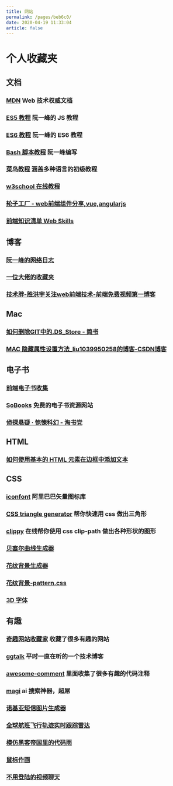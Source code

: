 ```yaml
---
title: 网站
permalink: /pages/beb6c0/
date: 2020-04-19 11:33:04
article: false
---
```


# 个人收藏夹


<!-- more -->

## 文档

### [MDN](https://developer.mozilla.org/zh-CN/docs/Web) Web 技术权威文档
### [ES5 教程](https://wangdoc.com/javascript/) 阮一峰的 JS 教程
### [ES6 教程](http://es6.ruanyifeng.com/) 阮一峰的 ES6 教程
### [Bash 脚本教程](https://wangdoc.com/bash/) 阮一峰编写
### [菜鸟教程](https://www.runoob.com/) 涵盖多种语言的初级教程
### [w3school 在线教程](https://www.w3school.com.cn/)
### [轮子工厂 - web前端组件分享,vue,angularjs](http://www.wheelsfactory.cn/#/home?filter=vue)
### [前端知识清单 Web Skills](https://andreasbm.github.io/web-skills/)

## 博客

### [阮一峰的网络日志](http://www.ruanyifeng.com/blog/)
### [一位大佬的收藏夹](https://panjiachen.github.io/awesome-bookmarks/)
### [技术胖-胜洪宇关注web前端技术-前端免费视频第一博客](http://jspang.com/)

## Mac

### [如何删除GIT中的.DS_Store - 简书](https://www.jianshu.com/p/fdaa8be7f6c3)
### [MAC 隐藏属性设置方法_liu1039950258的博客-CSDN博客](https://blog.csdn.net/liu1039950258/article/details/45696775)

## 电子书

### [前端电子书收集](http://www.yuanchengcheng.vip/books)
### [SoBooks](https://sobooks.cc/) 免费的电子书资源网站
### [侦探悬疑 · 惊悚科幻 - 淘书党](https://www.taoshudang.com/zhentanxy/)

## HTML

### [如何使用基本的 HTML 元素在边框中添加文本](https://css-tricks.com/how-to-add-text-in-borders-using-basic-html-elements/)

## CSS

### [iconfont](https://www.iconfont.cn/) 阿里巴巴矢量图标库
### [CSS triangle generator](http://apps.eky.hk/css-triangle-generator/) 帮你快速用 css 做出三角形
### [clippy](http://bennettfeely.com/clippy/) 在线帮你使用 css clip-path 做出各种形状的图形
### [贝塞尔曲线生成器 ](https://cubic-bezier.com)
### [花纹背景生成器](http://www.heropatterns.com/)
### [花纹背景-pattern.css](https://github.com/bansal-io/pattern.css)
### [3D 字体](https://bennettfeely.com/ztext/)

## 有趣

### [奇趣网站收藏家](https://fuun.fun/) 收藏了很多有趣的网站
### [ggtalk](https://talk.swift.gg/) 平时一直在听的一个技术博客
### [awesome-comment](https://github.com/Blankj/awesome-comment) 里面收集了很多有趣的代码注释
### [magi](https://magi.com/) ai 搜索神器，超屌
### [诺基亚短信图片生成器](https://zzkia.noddl.me:8020/)
### [全球航班飞行轨迹实时跟踪雷达](https://flightadsb.variflight.com/)
### [模仿黑客帝国里的代码雨](https://codepen.io/yuanchuan/pen/YoqWeR)
### [鼠标作画](http://weavesilk.com/)
### [不用登陆的视频聊天](https://brie.fi/ng)
